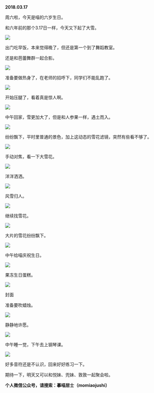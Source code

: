 
          
            
**2018.03.17**

周六啦，今天是喵的六岁生日。

和六年前的那个3.17日一样，今天又下起了大雪。




![](//upload-images.jianshu.io/upload_images/51001-f5a79564661dbb4c.jpg)




出门吃早饭，本来觉得晚了，但还是第一个到了舞蹈教室。

还是和芭蕾舞群一起合影。




![](//upload-images.jianshu.io/upload_images/51001-9d18e3ae1923d222.jpg)




准备要做热身了，在老师的招呼下，同学们不能乱跑了。




![](//upload-images.jianshu.io/upload_images/51001-5f2f63f33556b00a.jpg)




开始压腿了，看着真是惊人啊。




![](//upload-images.jianshu.io/upload_images/51001-04c18f4277795140.jpg)




中午回家，雪更加大了，但是和人参果一样，遇土而入。




![](//upload-images.jianshu.io/upload_images/51001-52ccc69dbd7b1229.jpg)




纷纷飘下，平时里普通的景色，加上这动态的雪花滤镜，突然有些看不够了。




![](//upload-images.jianshu.io/upload_images/51001-cc10346cd2278a74.jpg)




手动对焦，看一下大雪花。




![](//upload-images.jianshu.io/upload_images/51001-102501b8a005c77b.jpg)




洋洋洒洒。




![](//upload-images.jianshu.io/upload_images/51001-667347bec0ceeca8.jpg)




风雪归人。




![](//upload-images.jianshu.io/upload_images/51001-3160512c229277b7.jpg)




继续找雪花。




![](//upload-images.jianshu.io/upload_images/51001-5c7313696f99081a.jpg)




大片的雪花纷纷飘下。




![](//upload-images.jianshu.io/upload_images/51001-3e537fd4be452225.jpg)




中午给喵庆祝生日。




![](//upload-images.jianshu.io/upload_images/51001-368acc96ca4a068f.jpg)




果冻生日蛋糕。




![](//upload-images.jianshu.io/upload_images/51001-c8c322cbb73b18dc.jpg)

封面


准备要吹蜡烛。




![](//upload-images.jianshu.io/upload_images/51001-ca8261e86ee43730.jpg)




静静地许愿。




![](//upload-images.jianshu.io/upload_images/51001-336e7d8e155c30b9.jpg)




中午睡一觉，下午去上钢琴课。




![](//upload-images.jianshu.io/upload_images/51001-243ee487a0a805ff.jpg)




好多音符还是不认识，回来好好练习一下。

期待一下，明天又可以和悦妹、兜妹、敦敦一起聚会啦。


**个人微信公众号，请搜索：摹喵居士（momiaojushi）**

          
        